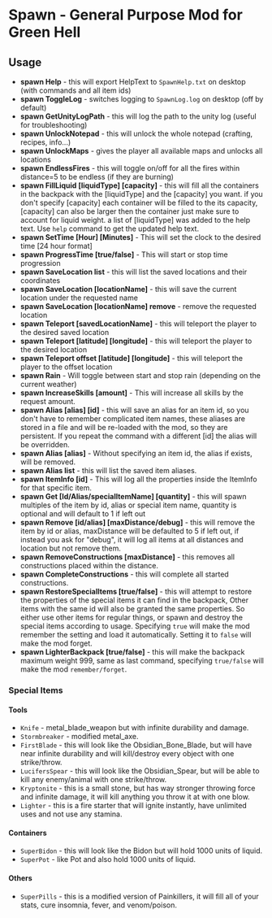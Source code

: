# Spawn - General Purpose Mod for Green Hell

## Usage

* **spawn Help** - this will export HelpText to `SpawnHelp.txt` on desktop (with commands and all item ids)
* **spawn ToggleLog** - switches logging to `SpawnLog.log` on desktop (off by default)
* **spawn GetUnityLogPath** - this will log the path to the unity log (useful for troubleshooting)
* **spawn UnlockNotepad** - this will unlock the whole notepad (crafting, recipes, info...)
* **spawn UnlockMaps** - gives the player all available maps and unlocks all locations
* **spawn EndlessFires** - this will toggle on/off for all the fires within distance=5 to be endless (if they are burning)
* **spawn FillLiquid [liquidType] [capacity]** - this will fill all the containers in the backpack with the [liquidType] and the [capacity] you want. if you don't specify [capacity] each container will be filled to the its capacity, [capacity] can also be larger then the container just make sure to account for liquid weight. a list of [liquidType] was added to the help text. Use `help` command to get the updated help text.
* **spawn SetTime [Hour] [Minutes]** - This will set the clock to the desired time [24 hour format]
* **spawn ProgressTime [true/false]** - This will start or stop time progression
* **spawn SaveLocation list** - this will list the saved locations and their coordinates
* **spawn SaveLocation [locationName]** - this will save the current location under the requested name
* **spawn SaveLocation [locationName] remove** - remove the requested location
* **spawn Teleport [savedLocationName]** - this will teleport the player to the desired saved location
* **spawn Teleport [latitude] [longitude]** - this will teleport the player to the desired location
* **spawn Teleport offset [latitude] [longitude]** - this will teleport the player to the offset location
* **spawn Rain** - Will toggle between start and stop rain (depending on the current weather)
* **spawn IncreaseSkills [amount]** - This will increase all skills by the request amount.
* **spawn Alias [alias] [id]** - this will save an alias for an item id, so you don't have to remember complicated item names, these aliases are stored in a file and will be re-loaded with the mod, so they are persistent. If you repeat the command with a different [id] the alias will be overridden.
* **spawn Alias [alias]** - Without specifying an item id, the alias if exists, will be removed.
* **spawn Alias list** - this will list the saved item aliases.
* **spawn ItemInfo [id]** - This will log all the properties inside the ItemInfo for that specific item.
* **spawn Get [Id/Alias/specialItemName] [quantity]** - this will spawn multiples of the item by id, alias or special item name, quantity is optional and will default to 1 if left out
* **spawn Remove [id/alias] [maxDistance/debug]** - this will remove the item by id or alias, maxDistance will be defaulted to 5 if left out, if instead you ask for "debug", it will log all items at all distances and location but not remove them.
* **spawn RemoveConstructions [maxDistance]** - this removes all constructions placed within the distance.
* **spawn CompleteConstructions** - this will complete all started constructions.
* **spawn RestoreSpecialItems [true/false]** - this will attempt to restore the properties of the special items it can find in the backpack, Other items with the same id will also be granted the same properties. So either use other items for regular things, or spawn and destroy the special items according to usage. Specifying `true` will make the mod remember the setting and load it automatically. Setting it to `false` will make the mod forget.
* **spawn LighterBackpack [true/false]** - this will make the backpack maximum weight 999, same as last command, specifying `true/false` will make the mod `remember/forget`.

### Special Items

#### Tools

* `Knife` - metal_blade_weapon but with infinite durability and damage.
* `Stormbreaker` - modified metal_axe.
* `FirstBlade` - this will look like the Obsidian_Bone_Blade, but will have near infinite durability and will kill/destroy every object with one strike/throw.
* `LucifersSpear` - this will look like the Obsidian_Spear, but will be able to kill any enemy/animal with one strike/throw.
* `Kryptonite` - this is a small stone, but has way stronger throwing force and infinite damage, it will kill anything you throw it at with one blow.
* `Lighter` - this is a fire starter that will ignite instantly, have unlimited uses and not use any stamina.

#### Containers

* `SuperBidon` - this will look like the Bidon but will hold 1000 units of liquid.
* `SuperPot` - like Pot and also hold 1000 units of liquid.

#### Others

* `SuperPills` - this is a modified version of Painkillers, it will fill all of your stats, cure insomnia, fever, and venom/poison.
